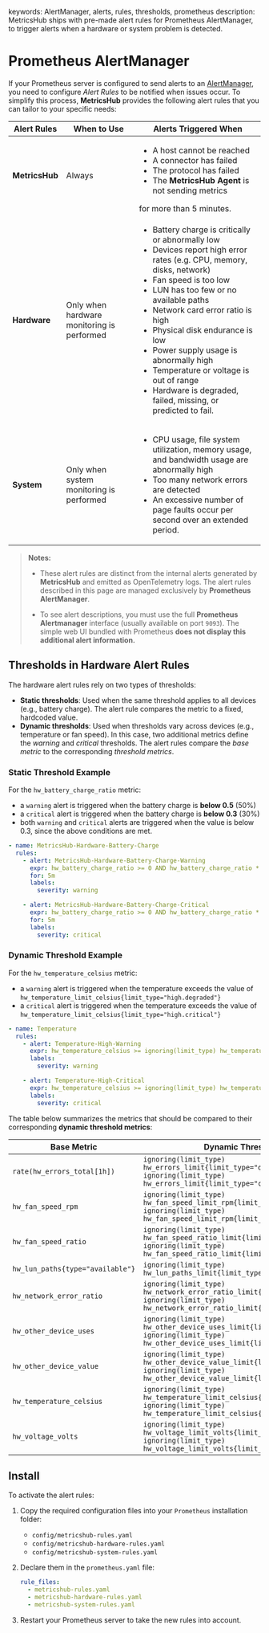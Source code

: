keywords: AlertManager, alerts, rules, thresholds, prometheus
description: MetricsHub ships with pre-made alert rules for Prometheus AlertManager, to trigger alerts when a hardware or system problem is detected.

# Prometheus AlertManager

<!-- MACRO{toc|fromDepth=1|toDepth=2|id=toc} -->

If your Prometheus server is configured to send alerts to an [AlertManager](https://prometheus.io/docs/alerting/latest/alertmanager/), you need to configure *Alert Rules* to be notified when issues occur. To simplify this process, **MetricsHub** provides the following alert rules that you can tailor to your specific needs:

| **Alert Rules** | **When to Use** | **Alerts Triggered When** |
|-----------------|------------------|----------------------------|
| **MetricsHub** | Always | <ul><li>A host cannot be reached</li><li>A connector has failed</li><li>The protocol has failed</li><li>The <strong>MetricsHub Agent</strong> is not sending metrics</li></ul>for more than 5 minutes. |
| **Hardware** | Only when hardware monitoring is performed | <ul>  <li>Battery charge is critically or abnormally low</li>  <li>Devices report high error rates (e.g. CPU, memory, disks, network)</li>  <li>Fan speed is too low</li>  <li>LUN has too few or no available paths</li>  <li>Network card error ratio is high</li>  <li>Physical disk endurance is low</li>  <li>Power supply usage is abnormally high</li>  <li>Temperature or voltage is out of range</li>  <li>Hardware is degraded, failed, missing, or predicted to fail.</li> </ul> |
| **System** | Only when system monitoring is performed | <ul><li>CPU usage, file system utilization, memory usage, and bandwidth usage are abnormally high</li><li>Too many network errors are detected</li><li>An excessive number of page faults occur per second over an extended period.</li></ul> |

> **Notes:**
> 
> - These alert rules are distinct from the internal alerts generated by **MetricsHub** and emitted as OpenTelemetry logs. The alert rules described in this page are managed exclusively by **Prometheus AlertManager**.
> 
> - To see alert descriptions, you must use the full **Prometheus Alertmanager** interface (usually available on port `9093`). The simple web UI bundled with Prometheus **does not display this additional alert information.**

## Thresholds in Hardware Alert Rules

The hardware alert rules rely on two types of thresholds:

* **Static thresholds**: Used when the same threshold applies to all devices (e.g., battery charge). The alert rule compares the metric to a fixed, hardcoded value.
* **Dynamic thresholds**: Used when thresholds vary across devices (e.g., temperature or fan speed). In this case, two additional metrics define the *warning* and *critical* thresholds. The alert rules compare the *base metric* to the corresponding *threshold metrics*.

### Static Threshold Example

For the `hw_battery_charge_ratio` metric:

* a `warning` alert is triggered when the battery charge is **below 0.5** (50%)
* a `critical` alert is triggered when the battery charge is **below 0.3** (30%)
* both `warning` and `critical` alerts are triggered when the value is below 0.3, since the above conditions are met.

```yaml
- name: MetricsHub-Hardware-Battery-Charge
  rules:
    - alert: MetricsHub-Hardware-Battery-Charge-Warning
      expr: hw_battery_charge_ratio >= 0 AND hw_battery_charge_ratio * 100 <= 50
      for: 5m
      labels:
        severity: warning

    - alert: MetricsHub-Hardware-Battery-Charge-Critical
      expr: hw_battery_charge_ratio >= 0 AND hw_battery_charge_ratio * 100 < 30
      for: 5m
      labels:
        severity: critical
```

### Dynamic Threshold Example

For the `hw_temperature_celsius` metric:

* a `warning` alert is triggered when the temperature exceeds the value of `hw_temperature_limit_celsius{limit_type="high.degraded"}`
* a `critical` alert is triggered when the temperature exceeds the value of `hw_temperature_limit_celsius{limit_type="high.critical"}`

```yaml
- name: Temperature
  rules:
    - alert: Temperature-High-Warning
      expr: hw_temperature_celsius >= ignoring(limit_type) hw_temperature_limit_celsius{limit_type="high.degraded"}
      labels:
        severity: warning

    - alert: Temperature-High-Critical
      expr: hw_temperature_celsius >= ignoring(limit_type) hw_temperature_limit_celsius{limit_type="high.critical"}
      labels:
        severity: critical
```

The table below summarizes the metrics that should be compared to their corresponding **dynamic threshold metrics**:

| Base Metric                      | Dynamic Threshold Metrics                                                                                                                                             |
|----------------------------------|-----------------------------------------------------------------------------------------------------------------------------------------------------------------------|
| `rate(hw_errors_total[1h])`      | `ignoring(limit_type) hw_errors_limit{limit_type="degraded"}` <br/> `ignoring(limit_type) hw_errors_limit{limit_type="critical"}`                                     |
| `hw_fan_speed_rpm`               | `ignoring(limit_type) hw_fan_speed_limit_rpm{limit_type="low.degraded"}` <br/> `ignoring(limit_type) hw_fan_speed_limit_rpm{limit_type="low.critical"}`               |
| `hw_fan_speed_ratio`             | `ignoring(limit_type) hw_fan_speed_ratio_limit{limit_type="low.degraded"}` <br/> `ignoring(limit_type) hw_fan_speed_ratio_limit{limit_type="low.critical"}`           |
| `hw_lun_paths{type="available"}` | `ignoring(limit_type) hw_lun_paths_limit{limit_type="low.degraded"}`                                                                                                  |
| `hw_network_error_ratio`         | `ignoring(limit_type) hw_network_error_ratio_limit{limit_type="degraded"}` <br/> `ignoring(limit_type) hw_network_error_ratio_limit{limit_type="critical"}`           |
| `hw_other_device_uses`           | `ignoring(limit_type) hw_other_device_uses_limit{limit_type="degraded"}` <br/> `ignoring(limit_type) hw_other_device_uses_limit{limit_type="critical"}`               |
| `hw_other_device_value`          | `ignoring(limit_type) hw_other_device_value_limit{limit_type="degraded"}` <br/> `ignoring(limit_type) hw_other_device_value_limit{limit_type="critical"}`             |
| `hw_temperature_celsius`         | `ignoring(limit_type) hw_temperature_limit_celsius{limit_type="high.degraded"}` <br/> `ignoring(limit_type) hw_temperature_limit_celsius{limit_type="high.critical"}` |
| `hw_voltage_volts`               | `ignoring(limit_type) hw_voltage_limit_volts{limit_type="low.critical"}` <br/> `ignoring(limit_type) hw_voltage_limit_volts{limit_type="high.critical"}`              |

## Install

To activate the alert rules:

1. Copy the required configuration files into your `Prometheus` installation folder:
     * `config/metricshub-rules.yaml`
     * `config/metricshub-hardware-rules.yaml`
     * `config/metricshub-system-rules.yaml`

2. Declare them in the `prometheus.yaml` file:

    ```yaml
    rule_files:
      - metricshub-rules.yaml
      - metricshub-hardware-rules.yaml
      - metricshub-system-rules.yaml
    ```

3. Restart your Prometheus server to take the new rules into account.

